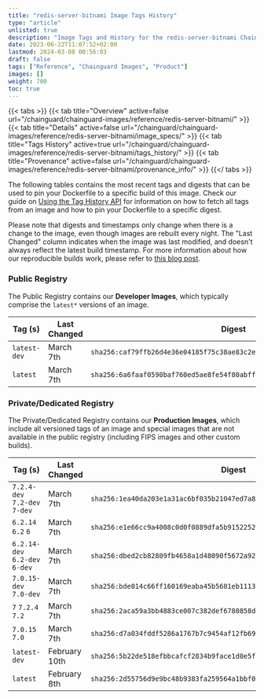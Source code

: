 ```yaml
---
title: "redis-server-bitnami Image Tags History"
type: "article"
unlisted: true
description: "Image Tags and History for the redis-server-bitnami Chainguard Image"
date: 2023-06-22T11:07:52+02:00
lastmod: 2024-03-08 00:56:03
draft: false
tags: ["Reference", "Chainguard Images", "Product"]
images: []
weight: 700
toc: true
---
```


{{< tabs >}}
{{< tab title="Overview" active=false url="/chainguard/chainguard-images/reference/redis-server-bitnami/" >}}
{{< tab title="Details" active=false url="/chainguard/chainguard-images/reference/redis-server-bitnami/image_specs/" >}}
{{< tab title="Tags History" active=true url="/chainguard/chainguard-images/reference/redis-server-bitnami/tags_history/" >}}
{{< tab title="Provenance" active=false url="/chainguard/chainguard-images/reference/redis-server-bitnami/provenance_info/" >}}
{{</ tabs >}}

The following tables contains the most recent tags and digests that can be used to pin your Dockerfile to a specific build of this image. Check our guide on [Using the Tag History API](/chainguard/chainguard-images/using-the-tag-history-api/) for information on how to fetch all tags from an image and how to pin your Dockerfile to a specific digest.

Please note that digests and timestamps only change when there is a change to the image, even though images are rebuilt every night. The "Last Changed" column indicates when the image was last modified, and doesn't always reflect the latest build timestamp. For more information about how our reproducible builds work, please refer to [this blog post](https://www.chainguard.dev/unchained/reproducing-chainguards-reproducible-image-builds).

### Public Registry
The Public Registry contains our **Developer Images**, which typically comprise the `latest*` versions of an image.

| Tag (s)       | Last Changed | Digest                                                                    |
|---------------|--------------|---------------------------------------------------------------------------|
|  `latest-dev` | March 7th    | `sha256:caf79ffb26d4e36e04185f75c38ae83c2ebdbd8385292a25dd1db12b0768a240` |
|  `latest`     | March 7th    | `sha256:6a6faaf0590baf760ed5ae8fe54f80abffa2693594e5452a71fb624891018c93` |


### Private/Dedicated Registry
The Private/Dedicated Registry contains our **Production Images**, which include all versioned tags of an image and special images that are not available in the public registry (including FIPS images and other custom builds).

| Tag (s)                         | Last Changed  | Digest                                                                    |
|---------------------------------|---------------|---------------------------------------------------------------------------|
|  `7.2.4-dev` `7.2-dev` `7-dev`  | March 7th     | `sha256:1ea40da203e1a31ac6bf035b21047ed7a8859d1b4991251af3a34eedc04b57e3` |
|  `6.2.14` `6.2` `6`             | March 7th     | `sha256:e1e66cc9a4008c0d0f0889dfa5b915225252446a506678358c3d938caa5a7a1b` |
|  `6.2.14-dev` `6.2-dev` `6-dev` | March 7th     | `sha256:dbed2cb82809fb4658a1d48090f5672a9288b4a0b27ec39def8a519b796a0710` |
|  `7.0.15-dev` `7.0-dev`         | March 7th     | `sha256:bde014c66ff160169eaba45b5681eb11137838c70adeb5e4b9d8c4d0ced65c53` |
|  `7` `7.2.4` `7.2`              | March 7th     | `sha256:2aca59a3bb4883ce007c382def6780858d84068ff375365a4e0478367575f954` |
|  `7.0.15` `7.0`                 | March 7th     | `sha256:d7a034fddf5286a1767b7c9454af12fb69c2426038fb7ec4b434b13e35547a19` |
|  `latest-dev`                   | February 10th | `sha256:5b22de518efbbcafcf2834b9face1d0e5ff68ca8debb3a2dace673fed7e6c988` |
|  `latest`                       | February 8th  | `sha256:2d55756d9e9bc48b9383fa259564a1bbf0a0d4621321e9769c5acfed1ea219d2` |

